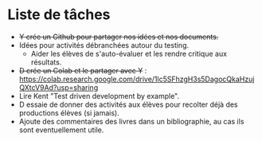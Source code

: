 # Liste de tâches

* ~~Y crée un Github pour partager nos idées et nos documents.~~
* Idées pour activités débranchées autour du testing.
  * Aider les élèves de s'auto-évaluer et les rendre critique aux résultats.
* ~~D crée un Colab et le partager avec Y~~ : https://colab.research.google.com/drive/1lc5SFhzgH3s5DagocQkaHzujQXtcV9Ad?usp=sharing
* Lire Kent "Test driven development by example".
* D essaie de donner des activités aux élèves pour recolter déjà des productions élèves (si jamais).
* Ajoute des commentaires des livres dans un bibliographie, au cas ils sont eventuellement utile.
